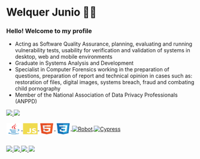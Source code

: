 
# Welquer Junio :man_technologist:
### Hello! Welcome to my profile

<!-- 🔭 I am currently working with desktop software development, Web and API's
- 🌱 I am currently learning web software development, both frontend and backend. Using technologies as a Java, Javascript, SpringBoot, NodeJs, React, among other technologies-->
- Acting as Software Quality Assurance, planning, evaluating and running vulnerability tests, usability for verification and validation of systems in desktop, web and mobile environments
- Graduate in Systems Analysis and Development
- Specialist in Computer Forensics working in the preparation of questions, preparation of report and technical opinion in cases such as: restoration of files, digital images, systems breach, fraud and combating child pornography
- Member of the National Association of Data Privacy Professionals (ANPPD)


 <div>
  <a href="https://github.com/WelquerJunio">
  <img height="180em" src="https://github-readme-stats.vercel.app/api?username=WelquerJunio&show_icons=true&theme=dracula&include_all_commits=true&count_private=true"/>
  <img height="180em" src="https://github-readme-stats.vercel.app/api/top-langs/?username=WelquerJunio&layout=compact&langs_count=16&theme=dracula"/>
<div>
<div style="display: inline_block"><br>
  <img align="center" alt="Java" height="30" width="40" src="https://raw.githubusercontent.com/devicons/devicon/master/icons/java/java-original.svg">
  <img align="center" alt="Js" height="30" width="40" src="https://raw.githubusercontent.com/devicons/devicon/master/icons/javascript/javascript-plain.svg">
  <img align="center" alt="HTML" height="30" width="40" src="https://raw.githubusercontent.com/devicons/devicon/master/icons/html5/html5-original.svg">
  <img align="center" alt="CSS" height="30" width="40" src="https://raw.githubusercontent.com/devicons/devicon/master/icons/css3/css3-original.svg">    
 <img align="center" alt="Robot" height="30" width="90" src="https://camo.githubusercontent.com/30ae02763443aeedabaf2164a4f75065d3cafb9caf03fd8e8c073aa2cbde1879/68747470733a2f2f696d672e736869656c64732e696f2f62616467652f2d526f626f745f4672616d65776f726b2d2532333030633062363f7374796c653d666f722d7468652d6261646765266c6f676f3d726f626f746672616d65776f726b266c6f676f436f6c6f723d666666666666"> 
<img align="center" alt="Cypress" height="30" width="45" src="https://iconape.com/wp-content/files/gj/370774/svg/370774.svg">
 
  <!--<img align="right" alt="Rafa-yoda" src="https://cdn.discordapp.com/attachments/795358919417397249/825430589581688872/hi.gif">-->
</div>
  
  ##
 
<div>   
  
  <a href="https://instagram.com/welquersantosoficial" target="_blank">
    <img src="https://img.shields.io/badge/-Instagram-%23E4405F?style=for-the-badge&logo=instagram&logoColor=white" target="_blank">
  </a>
  <a href = "mailto:welquerrodrigues.05@gmail.com">
    <img src="https://img.shields.io/badge/-Gmail-%23333?style=for-the-badge&logo=gmail&logoColor=white" target="_blank">
  </a>
  <a href="https://www.linkedin.com/in/welquersantos" target="_blank">
    <img src="https://img.shields.io/badge/-LinkedIn-%230077B5?style=for-the-badge&logo=linkedin&logoColor=white" target="_blank">
  </a> 
  <a href="https://welquersantos.com.br" target="_blank">
    <img src="https://img.shields.io/badge/-WebSite-f27405?style=for-the-badge&logo=WebSite&logoColor=white" target="_blank">
  </a>
 
  <!--![Snake animation](https://github.com/WelquerJunio/WelquerJunio/blob/output/github-contribution-grid-snake.svg)-->
 
</div>



